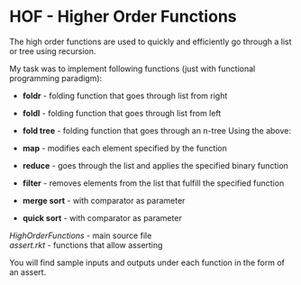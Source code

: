 # HOF - Higher Order Functions
The high order functions are used to quickly and efficiently go through a list or tree using recursion.

My task was to implement following functions (just with functional programming paradigm):
- **foldr** - folding function that goes through list from right
- **foldl** - folding function that goes through list from left
- **fold tree** - folding function that goes through an n-tree
Using the above:
- **map** - modifies each element specified by the function
- **reduce** - goes through the list and applies the specified binary function
- **filter** - removes elements from the list that fulfill the specified function

- **merge sort** - with comparator as parameter
- **quick sort** - with comparator as parameter


_HighOrderFunctions_ - main source file\
_assert.rkt_ - functions that allow asserting

You will find sample inputs and outputs under each function in the form of an assert.
